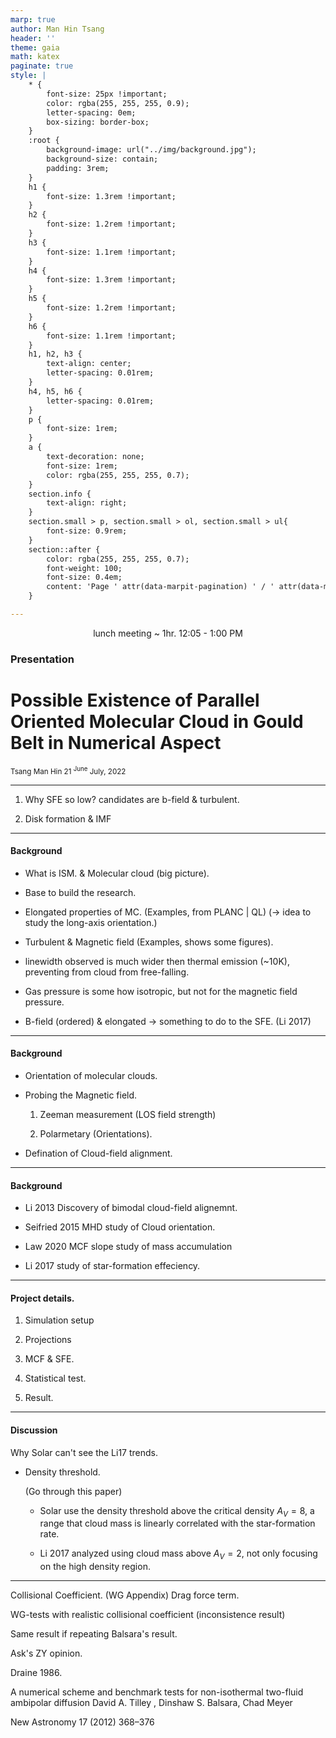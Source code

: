 ```yaml
---
marp: true
author: Man Hin Tsang
header: ''
theme: gaia
math: katex
paginate: true
style: |
    * {
        font-size: 25px !important;
        color: rgba(255, 255, 255, 0.9);
        letter-spacing: 0em; 
        box-sizing: border-box;
    }
    :root {
        background-image: url("../img/background.jpg");
        background-size: contain;
        padding: 3rem;
    }
    h1 {
        font-size: 1.3rem !important;
    }
    h2 {
        font-size: 1.2rem !important;
    } 
    h3 {
        font-size: 1.1rem !important;
    }
    h4 {
        font-size: 1.3rem !important;
    }
    h5 {
        font-size: 1.2rem !important;
    } 
    h6 {
        font-size: 1.1rem !important;
    }
    h1, h2, h3 {
        text-align: center;
        letter-spacing: 0.01rem;
    }
    h4, h5, h6 {
        letter-spacing: 0.01rem;
    }
    p {
        font-size: 1rem;
    }
    a {
        text-decoration: none;
        font-size: 1rem;
        color: rgba(255, 255, 255, 0.7);
    }
    section.info {
        text-align: right;
    }
    section.small > p, section.small > ol, section.small > ul{
        font-size: 0.9rem;
    }
    section::after {
        color: rgba(255, 255, 255, 0.7);
        font-weight: 100;
        font-size: 0.4em;
        content: 'Page ' attr(data-marpit-pagination) ' / ' attr(data-marpit-pagination-total);
    }

---
```


<p align="center">lunch meeting ~ 1hr.  12:05 - 1:00 PM</p>

### Presentation
# Possible Existence of Parallel Oriented Molecular Cloud in Gould Belt in Numerical Aspect

<!-- _class: info --> 

<small>Tsang Man Hin
21 <sup>June</sup> July, 2022</small>


---

1. Why SFE so low? candidates are b-field & turbulent.

2. Disk formation & IMF

---

#### Background 
 <!-- Too Basic -->
- What is ISM. & Molecular cloud (big picture).

- Base to build the research.

- Elongated properties of MC. (Examples, from PLANC | QL) (-> idea to study the long-axis orientation.)

- Turbulent & Magnetic field (Examples, shows some figures).

- linewidth observed is much wider then thermal emission (~10K), preventing from cloud from free-falling.

- Gas pressure is some how isotropic, but not for the magnetic field pressure. 

- B-field (ordered) & elongated -> something to do to the SFE. (Li 2017)


---

#### Background 
- Orientation of molecular clouds.

- Probing the Magnetic field.

    1. Zeeman measurement (LOS field strength)

    2. Polarmetary (Orientations).

- Defination of Cloud-field alignment.

---

#### Background 

<!-- Logic flow -->

- Li 2013 Discovery of bimodal cloud-field alignemnt.

- Seifried 2015 MHD study of Cloud orientation.

- Law 2020 MCF slope study of mass accumulation

- Li 2017 study of star-formation effeciency.

--- 

#### Project details.

1. Simulation setup

2. Projections

3. MCF & SFE.

4. Statistical test.

5. Result.

---

#### Discussion 

Why Solar can't see the Li17 trends.

- Density threshold.

    (Go through this paper)
    - Solar use the density threshold above the critical density $A_V = 8$, a range that cloud mass is linearly correlated with the star-formation rate.

    - Li 2017 analyzed using cloud mass above $A_V= 2$, not only focusing on the high density region.


--- 

Collisional Coefficient. (WG Appendix)
Drag force term.

WG-tests with realistic collisional coefficient (inconsistence result)

Same result if repeating Balsara's result.

Ask's ZY opinion.

Draine 1986.


A numerical scheme and benchmark tests for non-isothermal two-fluid
ambipolar diffusion
David A. Tilley
, Dinshaw S. Balsara, Chad Meyer


New Astronomy 17 (2012) 368–376
